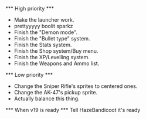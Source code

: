 *** High priority ***
- Make the launcher work.
- prettyyyyy boolit sparkz
- Finish the "Demon mode".
- Finish the "Bullet type" system.
- Finish the Stats system.
- Finish the Shop system/Buy menu.
- Finish the XP/Levelling system.
- Finish the Weapons and Ammo list.

*** Low priority ***
- Change the Sniper Rifle's sprites to centered ones.
- Change the AK-47's pickup sprite.
- Actually balance this thing.

*** When v19 is ready ***
Tell HazeBandicoot it's ready
